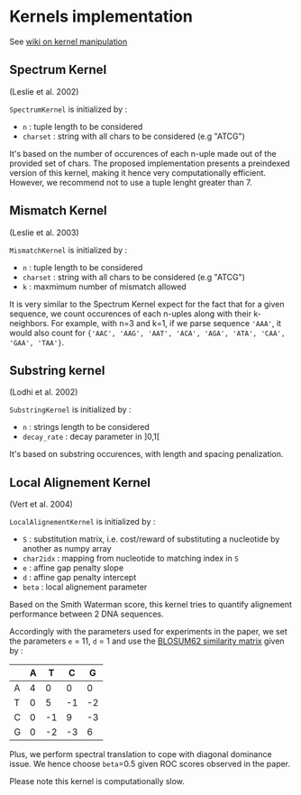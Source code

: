 # Kernels implementation

See [wiki on kernel manipulation](https://github.com/shahineb/kernel_challenge/wiki/Kernels-manipulation)

## Spectrum Kernel
(Leslie et al. 2002)

`SpectrumKernel` is initialized by :
  - `n` : tuple length to be considered
  - `charset` : string with all chars to be considered (e.g "ATCG")

It's based on the number of occurences of each n-uple made out of the provided set of chars. The proposed implementation presents a preindexed version of this kernel, making it hence very computationally efficient. However, we recommend not to use a tuple lenght greater than 7.

## Mismatch Kernel
(Leslie et al. 2003)

`MismatchKernel` is initialized by :
  - `n` : tuple length to be considered
  - `charset` : string with all chars to be considered (e.g "ATCG")
  - `k` : maxmimum number of mismatch allowed

It is very similar to the Spectrum Kernel expect for the fact that for a given sequence, we count occurences of each n-uples along with their k-neighbors. For example, with n=3 and k=1, if we parse sequence `'AAA'`, it would also count for `{'AAC', 'AAG', 'AAT', 'ACA', 'AGA', 'ATA', 'CAA', 'GAA', 'TAA'}`.

## Substring kernel
(Lodhi et al. 2002)

`SubstringKernel` is initialized by :
  - `n` : strings length to be considered
  - `decay_rate` : decay parameter in ]0,1[

It's based on substring occurences, with length and spacing penalization.

## Local Alignement Kernel
(Vert et al. 2004)

`LocalAlignementKernel` is initialized by :
  - `S` : substitution matrix, i.e. cost/reward of substituting a nucleotide by another as numpy array
  - `char2idx` : mapping from nucleotide to matching index in `S`
  - `e` : affine gap penalty slope
  - `d` : affine gap penalty intercept
  - `beta` : local alignement parameter

Based on the Smith Waterman score, this kernel tries to quantify alignement performance between 2 DNA sequences.

Accordingly with the parameters used for experiments in the paper, we set the parameters `e` = 11, `d` = 1 and use the [BLOSUM62 similarity matrix](https://fr.wikipedia.org/wiki/Matrice_de_similarit%C3%A9#Exemple) given by :


|   | A | T  | C  | G  |
|---|---|----|----|----|
| A | 4 | 0  | 0  | 0  |
| T | 0 | 5  | -1 | -2 |
| C | 0 | -1 | 9  | -3 |
| G | 0 | -2 | -3 | 6  |

Plus, we perform spectral translation to cope with diagonal dominance issue. We hence choose `beta`=0.5 given ROC scores observed in the paper.

Please note this kernel is computationally slow.
